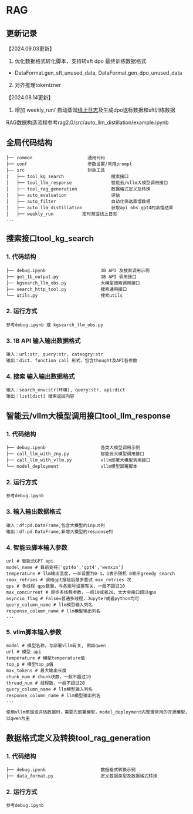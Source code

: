 # RAG
## 更新记录
【2024.09.03更新】
1. 优化数据格式转化脚本，支持转sft dpo 最终训练数据格式
- DataFormat.gen_sft_unused_data, DataFormat.gen_dpo_unused_data
2. 对齐推理tokenizner

【2024.08.14更新】
1. 增加 weekly_run/ 自动蒸馏[线上日志](https://gitlab.chehejia.com/wangxiaoyuan/online-data-label/-/tree/master/)及生成dpo送标数据和sft训练数据


RAG数据构造流程参考rag2.0/src/auto_llm_distillation/example.ipynb
## 全局代码结构
```commandline
├── common                     通用代码
├── conf                       参数设置/常用prompt
├── src                        封装工具
│   ├── tool_kg_search         			搜索接口
│   ├── tool_llm_response         		智能云/vllm大模型调用接口
│   ├── tool_rag_generation         	数据格式定义及转换
│   ├── auto_evaluation         	    评估
│   ├── auto_filter         	        自动化筛选蒸馏数据
│   ├── auto_llm_distillation           获取api obs gpt4的蒸馏结果
│   ├── weekly_run           定时蒸馏线上日志
...
```
## 搜索接口tool_kg_search
### 1. 代码结构
```commandline
├── debug.ipynb                		1B API 及搜索调用示例
├── get_1b_output.py                1B API 调用接口
├── kgsearch_llm_obs.py             大模型搜索调用接口
├── search_http_tool.py             搜索通用接口
└── utils.py                  		搜索utils
```
### 2. 运行方式
```commandline
参考debug.ipynb 或 kgsearch_llm_obs.py
```
### 3. 1B API 输入输出数据格式
```commandline
输入：url:str, query:str, cateogry:str
输出：dict. function call 形式，包含thought及API各参数
```
### 4. 搜索 输入输出数据格式
```commandline
输入：search_env:str(环境), query:str, api:dict
输出：list[dict] 搜索返回内容
```
## 智能云/vllm大模型调用接口tool_llm_response

### 1. 代码结构
```commandline
├── debug.ipynb                		各类大模型调用示例
├── call_llm_with_zny.py            智能云大模型调用接口
├── call_llm_with_vllm.py           vllm部署大模型调用接口
└── model_deployment                vllm模型部署脚本
```
### 2. 运行方式
```commandline
参考debug.ipynb
```
### 3. 输入输出数据格式
```commandline
输入：df:pd.DataFrame,包含大模型的input列
输出：df:pd.DataFrame,新增大模型的response列
```
### 4. 智能云脚本输入参数
```commandline
url # 智能云GPT api
model_name # 目前支持['gpt4o','gpt4','wenxin']
temperature # llm输出温度，一半设置为0-1，1表示随机 0表示greedy search
smax_retries # 调用gpt报错后最多重试 max_retries 次
qps # 多线程 qps数量，与各账号设置有关，一般不超过10
max_concurrent # 异步多线程参数，一般10或者20，太大会接口超过qps
asyncio_flag # False=普通多线程，Jupyter或者python均可
query_column_name # llm模型输入列名
response_column_name # llm模型输出列名
...
```
### 5. vllm脚本输入参数
```commandline
model # 模型名称，与部署vllm有关, 例如qwen
url # 模型 api
temperature # 模型temperature值
top_p # 模型top_p值
max_tokens # 最大输出长度
chunk_num # chunk块数，一般不超过10
thread_num # 线程数，一般不超过20
query_column_name # llm模型输入列名
response_column_name # llm模型输出列名
...

使用vllm蒸馏或评估数据时，需要先部署模型，model_deployment内整理常用的开源模型，以qwen为主
```
## 数据格式定义及转换tool_rag_generation

### 1. 代码结构
```commandline
├── debug.ipynb                		数据格式转换示例
├── data_format.py           		定义数据类型及数据格式转换
```
### 2. 运行方式
```commandline
参考debug.ipynb
```
